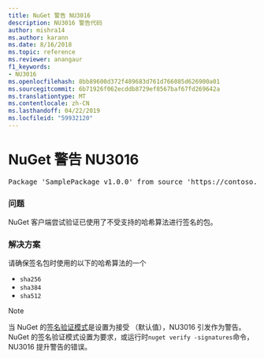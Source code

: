 ```yaml
---
title: NuGet 警告 NU3016
description: NU3016 警告代码
author: mishra14
ms.author: karann
ms.date: 8/16/2018
ms.topic: reference
ms.reviewer: anangaur
f1_keywords:
- NU3016
ms.openlocfilehash: 8bb89600d372f489683d761d766085d626900a01
ms.sourcegitcommit: 6b71926f062ecddb8729ef8567baf67fd269642a
ms.translationtype: MT
ms.contentlocale: zh-CN
ms.lasthandoff: 04/22/2019
ms.locfileid: "59932120"
---
```

# <a name="nuget-warning-nu3016"></a>NuGet 警告 NU3016

<pre>Package 'SamplePackage v1.0.0' from source 'https://contoso.com/index.json': The package hash uses an unsupported hash algorithm.</pre>

### <a name="issue"></a>问题

NuGet 客户端尝试验证已使用了不受支持的哈希算法进行签名的包。


### <a name="solution"></a>解决方案

请确保签名包时使用的以下的哈希算法的一个 
* `sha256`
* `sha384`
* `sha512`


> [!Note]
> 当 NuGet 的[签名验证模式](https://docs.microsoft.com/en-us/nuget/consume-packages/installing-signed-packages#configure-package-signature-requirements)是设置为接受 （默认值），NU3016 引发作为警告。 NuGet 的签名验证模式设置为要求，或运行时`nuget verify -signatures`命令，NU3016 提升警告的错误。 